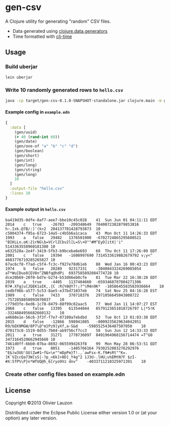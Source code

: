 gen-csv
=======

A Clojure utility for generating "random" CSV files.

  * Data generated using [clojure.data.generators](https://github.com/clojure/data.generators)
  * Time formatted with [clj-time](https://github.com/clj-time/clj-time)

Usage
-----

### Build uberjar

```bash
lein uberjar
```

### Write 10 randomly generated rows to `hello.csv`


```bash
java -cp target/gen-csv-0.1.0-SNAPSHOT-standalone.jar clojure.main -m gen-csv.core example.edn
```

#### Example config in `example.edn`

```clojure
{
  :data [
    (gen/uuid)
    (+ 40 (rand-int 60))
    (gen/date)
    (gen/one-of "a" "b" "c" "d")
    (gen/boolean)
    (gen/short)
    (gen/int)
    (gen/long)
    (gen/string)
    (gen/long)
    10
  ]
  :output-file "hello.csv"
  :lines 10
}
```

#### Example output in `hello.csv`

```csv
ba419d35-0dfe-8af7-aee7-bbe10c45c028	41	Sun Jun 01 04:11:11 EDT 2014	c	true	-26783	-209348649	7040072382879853816	h~.Ixk.@7B/:]'(k>2	204137701428793873	10
c5004374-f95a-6723-14a5-c4b5b6a1caca	43	Mon Oct 11 14:26:33 EDT 1993	a	false	29482	1376501900	-6702724865295600521	"BIKLLn.oK:21rNG\b=VCrlZCbv2l[L=S\+O""#M^EyD]itX|'i"	5143363558960181380	10
e632520a-2e4f-3419-5fb3-b9bceba6e693	68	Thu Oct 11 17:26:09 EDT 2001	c	false	19394	-1608997690	7314533619882679792	v;y<^	4683776719285265827	10
67ac6cf8-f7ad-c5f4-fc3c-f927e78d61eb	88	Wed Jan 16 00:43:23 EDT 1974	b	false	20289	92317331	-3040843324269085054	aT*Wu[Duo8{EV8n^ZNBfq@hdPi	6937585892084774728	10
dce20b69-20f0-bd7e-b274-b53d66eb0cfe	81	Tue Mar 22 16:38:28 EDT 2039	a	true	-4405	1137404660	-6593468707804271306	R7#.Xfg|u[JQEK1aIK,.{C :R{%9@Y7!;?^\M4n9K*	-1058645583583936664	10
cedbf96b-a577-5c53-8ae5-e37bd71037eb	74	Sat Nov 25 04:16:28 EST 1989	c	false	7433	370718376	2971056645043808722		-7572858850093070837	10
c779d3fe-6ed6-1c78-8479-88f99c82aac5	77	Wed Jan 11 14:07:27 EST 2068	c	false	13395	613544044	8579123651018726797	L|*5!K	-3324884956682660132	10
a4688e1e-56c6-3f3f-f7e7-07100a7ebdbd	53	Tue Oct 13 01:03:38 EDT 2015	d	false	-12866	598941085	-8009235629634042951	R9/bEK9MGW/8P7\@^m}Pz9]yXf,a-S&d	-5985525436487507050	10
d70173c0-1519-0d55-7b04-ab9756cf7cc3	58	Sun Jun 12 14:33:33 EDT 2011	a	true	31271	1778736097	8491964968156714474	=T^G0	3473164520662945660	10
7461d0ff-6bb0-07ba-8692-065599d263f8	99	Mon May 28 06:53:51 EDT 1973	d	true	8051	-1405766164	7930252083276292976	"E&)w3UU'GU)Zw#1~f&>\e""mDpPm}T!.,`awFsx-K.f9#sRt""K=.[K`VZccQa73W[sS|-?p_<6k]>0D]_Y4g^2 1J3U-.lHU;u%EMtN?F $zI-#X:5fP%\P}n*WfUQ@h_6[ryo9Vz dnv"	-4033711210325971391	10
```


### Create other config files based on example.edn

License
-------

Copyright ©2013 Olivier Lauzon

Distributed under the Eclipse Public License either version 1.0 or (at
your option) any later version.
